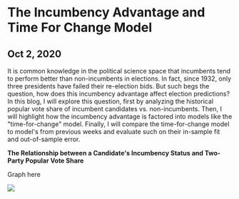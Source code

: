 # The Incumbency Advantage and Time For Change Model
## Oct 2, 2020

It is common knowledge in the political science space that incumbents tend to perform better than non-incumbents in elections. In fact, since 1932, only three presidents have failed their re-election bids. But such begs the question, how does this incumbency advantage affect election predictions? In this blog, I will explore this question, first by analyzing the historical popular vote share of incumbent candidates vs. non-incumbents. Then, I will highlight how the incumbency advantage is factored into models like the "time-for-change" model. Finally, I will compare the time-for-change model to model's from previous weeks and evaluate such on their in-sample fit and out-of-sample error. 

**The Relationship between a Candidate's Incumbency Status and Two-Party Popular Vote Share** 

Graph here

![](Incumbent.png)
